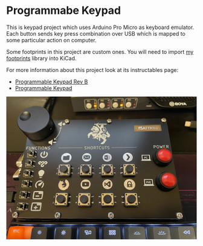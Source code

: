 # Programmabe Keypad
This is keypad project which uses Arduino Pro Micro as keyboard emulator. Each button sends key press combination over USB which is mapped to some particular action on computer.

Some footprints in this project are custom ones. You will need to import [my footprints](https://github.com/f5AFfMhv/my-kicad-libraries) library into KiCad.

For more information about this project look at its instructables page:
* [Programmable Keypad Rev B](https://www.instructables.com/Programmable-Keypad-Rev-B/)
* [Programmable Keypad](https://www.instructables.com/Programmable-Keypad-1/)


![keypad](images/keypad.png "Keypad")
